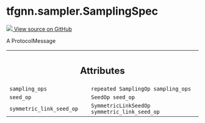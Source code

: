 # tfgnn.sampler.SamplingSpec

<!-- Insert buttons and diff -->

<a target="_blank" href="https://github.com/tensorflow/gnn/tree/master/tensorflow_gnn/sampler/sampling_spec.proto">
<img src="https://www.tensorflow.org/images/GitHub-Mark-32px.png" /> View source
on GitHub </a>

A ProtocolMessage

<!-- Placeholder for "Used in" -->

<!-- Tabular view -->

 <table class="responsive fixed orange">
<colgroup><col width="214px"><col></colgroup>
<tr><th colspan="2"><h2 class="add-link">Attributes</h2></th></tr>

<tr>
<td>
<code>sampling_ops</code><a id="sampling_ops"></a>
</td>
<td>
<code>repeated SamplingOp sampling_ops</code>
</td>
</tr><tr>
<td>
<code>seed_op</code><a id="seed_op"></a>
</td>
<td>
<code>SeedOp seed_op</code>
</td>
</tr><tr>
<td>
<code>symmetric_link_seed_op</code><a id="symmetric_link_seed_op"></a>
</td>
<td>
<code>SymmetricLinkSeedOp symmetric_link_seed_op</code>
</td>
</tr>
</table>
